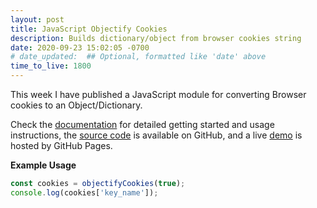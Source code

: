 ```yaml
---
layout: post
title: JavaScript Objectify Cookies
description: Builds dictionary/object from browser cookies string
date: 2020-09-23 15:02:05 -0700
# date_updated:  ## Optional, formatted like 'date' above
time_to_live: 1800
---
```



This week I have published a JavaScript module for converting Browser cookies to an Object/Dictionary.


Check the [documentation][documentation__objectify_cookies] for detailed getting started and usage instructions, the [source code][source__objectify_cookies] is available on GitHub, and a live [demo][demo__objectify_cookies] is hosted by GitHub Pages.


**Example Usage**


```javascript
const cookies = objectifyCookies(true);
console.log(cookies['key_name']);
```


[documentation__objectify_cookies]: https://github.com/javascript-utilities/objectify-cookies/blob/main/.github/README.md "Repository documentation"

[source__objectify_cookies]: https://github.com/javascript-utilities/objectify-cookies "Repository source code"

[demo__objectify_cookies]: https://javascript-utilities.github.io/objectify-cookies/index.html

